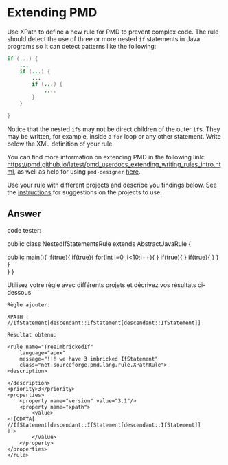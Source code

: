 # Extending PMD

Use XPath to define a new rule for PMD to prevent complex code. The rule should detect the use of three or more nested `if` statements in Java programs so it can detect patterns like the following:

```Java
if (...) {
    ...
    if (...) {
        ...
        if (...) {
            ....
        }
    }

}
```
Notice that the nested `if`s may not be direct children of the outer `if`s. They may be written, for example, inside a `for` loop or any other statement.
Write below the XML definition of your rule.

You can find more information on extending PMD in the following link: https://pmd.github.io/latest/pmd_userdocs_extending_writing_rules_intro.html, as well as help for using `pmd-designer` [here](https://github.com/selabs-ur1/VV-ISTIC-TP2/blob/master/exercises/designer-help.md).

Use your rule with different projects and describe you findings below. See the [instructions](../sujet.md) for suggestions on the projects to use.

## Answer
code tester:

public class NestedIfStatementsRule extends AbstractJavaRule {

   public main(){
    if(true){
        if(true){
            for(int i=0 ;i<10;i++){
            }
            if(true){
            }
            if(true){
            }
        }    
    }    
}
}


Utilisez votre règle avec différents projets et décrivez vos résultats ci-dessous

    Règle ajouter:

    XPATH : //IfStatement[descendant::IfStatement[descendant::IfStatement]]

    Résultat obtenu:
    
    <rule name="TreeImbrickedIf"
        language="apex"
        message="!!! we have 3 imbricked IfStatement"
        class="net.sourceforge.pmd.lang.rule.XPathRule">
    <description>

    </description>
    <priority>3</priority>
    <properties>
        <property name="version" value="3.1"/>
        <property name="xpath">
            <value>
    <![CDATA[
    //IfStatement[descendant::IfStatement[descendant::IfStatement]]
    ]]>
            </value>
        </property>
    </properties>
    </rule>
    

